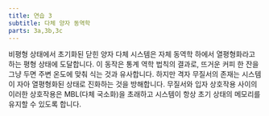 ```yaml
---
title: 연습 3
subtitle: 다체 양자 동역학
parts: 3a,3b,3c
---
```


비평형 상태에서 초기화된 닫힌 양자 다체 시스템은 자체 동역학 하에서 열평형화라고 하는 평형 상태에 도달합니다. 이 동작은 통계 역학 법칙의 결과로,  뜨거운 커피 한 잔을 그냥 두면 주변 온도에 맞춰 식는 것과 유사합니다. 하지만 격자 무질서의 존재는 시스템이 자아 열평형화된 상태로 진화하는 것을 방해합니다. 무질서와 입자 상호작용 사이의 이러한 상호작용은 MBL(다체 국소화)을 초래하고 시스템이 항상 초기 상태의 메모리를 유지할 수 있도록 합니다.
